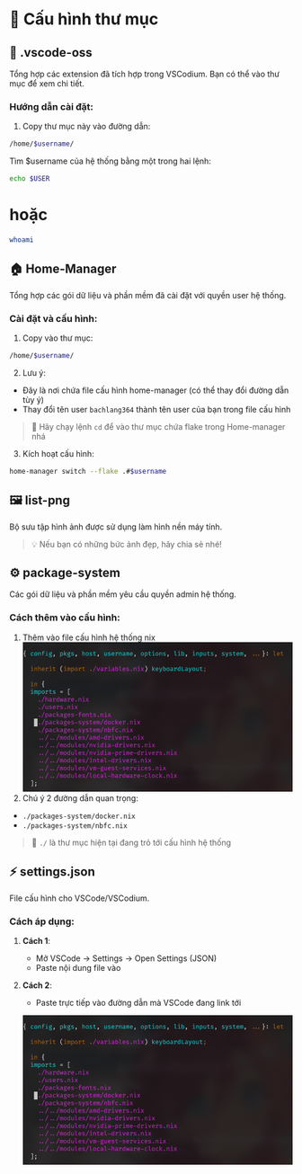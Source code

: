 # 📁 Cấu hình thư mục

## 🔧 .vscode-oss
Tổng hợp các extension đã tích hợp trong VSCodium. Bạn có thể vào thư mục để xem chi tiết.

### Hướng dẫn cài đặt:
1. Copy thư mục này vào đường dẫn:
   
```bash
/home/$username/
```

Tìm $username của hệ thống bằng một trong hai lệnh:
   
```bash
echo $USER
```
# hoặc
```bash
whoami
```

## 🏠 Home-Manager
Tổng hợp các gói dữ liệu và phần mềm đã cài đặt với quyền user hệ thống.

### Cài đặt và cấu hình:
1. Copy vào thư mục:
```bash
/home/$username/
```

2. Lưu ý:
- Đây là nơi chứa file cấu hình home-manager (có thể thay đổi đường dẫn tùy ý)
- Thay đổi tên user `bachlang364` thành tên user của bạn trong file cấu hình

>📝 Hãy chạy lệnh `cd` để vào thư mục chứa flake trong Home-manager nhá
3. Kích hoạt cấu hình:
```bash
home-manager switch --flake .#$username
```

## 🖼️ list-png
Bộ sưu tập hình ảnh được sử dụng làm hình nền máy tính.
> 💡 Nếu bạn có những bức ảnh đẹp, hãy chia sẻ nhé!

## ⚙️ package-system
Các gói dữ liệu và phần mềm yêu cầu quyền admin hệ thống.

### Cách thêm vào cấu hình:
1. Thêm vào file cấu hình hệ thống nix
   ![](./image.png)
2. Chú ý 2 đường dẫn quan trọng:
- `./packages-system/docker.nix`
- `./packages-system/nbfc.nix`
  
> 📝 `./` là thư mục hiện tại đang trỏ tới cấu hình hệ thống

## ⚡ settings.json
File cấu hình cho VSCode/VSCodium.

### Cách áp dụng:
1. **Cách 1**: 
   - Mở VSCode → Settings → Open Settings (JSON)
   - Paste nội dung file vào

2. **Cách 2**:
   - Paste trực tiếp vào đường dẫn mà VSCode đang link tới
  
    ![](./image.png)